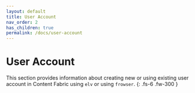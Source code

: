 ```yaml
---
layout: default
title: User Account
nav_order: 2
has_children: true
permalink: /docs/user-account
---
```


# User Account

This section provides information about creating new or using existing user account in Content Fabric using `elv` or using `frowser`.
{: .fs-6 .fw-300 }
